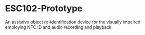 # ESC102-Prototype
 An assistive object re-identification device for the visually impaired employing NFC ID and audio recording and playback.
